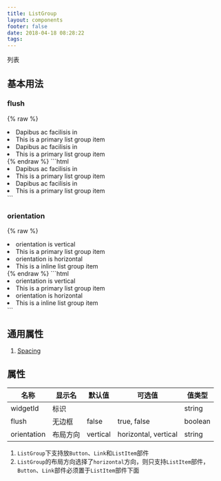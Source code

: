 ```yaml
---
title: ListGroup
layout: components
footer: false
date: 2018-04-18 08:28:22
tags:
---
```


列表

## 基本用法

### flush
{% raw %}
<db-list-group widgetId="not-flush">
  <li class="list-group-item">Dapibus ac facilisis in</li>
  <li class="list-group-item list-group-item-primary">This is a primary list group item</li>
</db-list-group>
<db-list-group widgetId="flush" flush="true">
  <li class="list-group-item">Dapibus ac facilisis in</li>
  <li class="list-group-item list-group-item-primary">This is a primary list group item</li>
</db-list-group>
{% endraw %}
```html
<db-list-group widgetId="not-flush">
  <li class="list-group-item">Dapibus ac facilisis in</li>
  <li class="list-group-item list-group-item-primary">This is a primary list group item</li>
</db-list-group>
<db-list-group widgetId="flush" flush="true">
  <li class="list-group-item">Dapibus ac facilisis in</li>
  <li class="list-group-item list-group-item-primary">This is a primary list group item</li>
</db-list-group>
```

### orientation
{% raw %}
<db-list-group widgetId="vertical">
  <li class="list-group-item">orientation is vertical</li>
  <li class="list-group-item list-group-item-primary">This is a primary list group item</li>
</db-list-group>
<db-list-group widgetId="horizontal" orientation="horizontal">
  <li class="list-inline-item">orientation is horizontal</li>
  <li class="list-inline-item">This is a inline list group item</li>
</db-list-group>
{% endraw %}
```html
<db-list-group widgetId="vertical">
  <li class="list-group-item">orientation is vertical</li>
  <li class="list-group-item list-group-item-primary">This is a primary list group item</li>
</db-list-group>
<db-list-group widgetId="horizontal" orientation="horizontal">
  <li class="list-inline-item">orientation is horizontal</li>
  <li class="list-inline-item">This is a inline list group item</li>
</db-list-group>
```

## 通用属性

1. [Spacing](../Utilities/Spacing.html)

## 属性

| 名称  | 显示名 | 默认值 | 可选值 |值类型 |
| ----- | ------ | ----- | ----- | --------- |
| widgetId | 标识 | | | string |
| flush | 无边框 | false | true, false| boolean |
| orientation | 布局方向 | vertical | horizontal, vertical| string |

1. `ListGroup`下支持放`Button`、`Link`和`ListItem`部件
1. `ListGroup`的布局方向选择了`horizontal`方向，则只支持`ListItem`部件，`Button`、`Link`部件必须置于`ListItem`部件下面